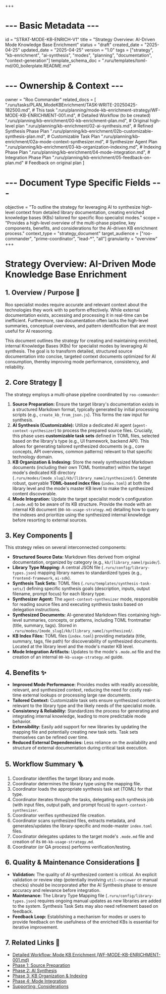 +++
# --- Basic Metadata ---
id = "STRAT-MODE-KB-ENRICH-V1"
title = "Strategy Overview: AI-Driven Mode Knowledge Base Enrichment"
status = "draft"
created_date = "2025-04-25"
updated_date = "2025-04-25"
version = "1.0"
tags = ["strategy", "kb-enrichment", "ai-synthesis", "modes", "planning", "documentation", "context-generation"]
template_schema_doc = ".ruru/templates/toml-md/00_boilerplate.README.md"

# --- Ownership & Context ---
owner = "Roo Commander"
related_docs = [
    ".ruru/tasks/PLAN_ModeKBEnrichment/TASK-WRITE-20250425-182500.md", # This task
    ".ruru/planning/mode-kb-enrichment-strategy/WF-MODE-KB-ENRICHMENT-001.md", # Detailed Workflow (to be created)
    ".ruru/planning/kb-enrichment/00-kb-enrichment-plan.md", # Original high-level plan
    ".ruru/planning/kb-enrichment/02-ai-synthesis.md", # Refined Synthesis Phase Plan
    ".ruru/planning/kb-enrichment/02b-customizable-synthesis-plan.md", # Customizable Task Plan
    ".ruru/planning/kb-enrichment/02a-mode-context-synthesizer.md", # Synthesizer Agent Plan
    ".ruru/planning/kb-enrichment/03-kb-organization-indexing.md", # Indexing Phase Plan
    ".ruru/planning/kb-enrichment/04-mode-integration.md", # Integration Phase Plan
    ".ruru/planning/kb-enrichment/05-feedback-on-plan.md" # Feedback on original plan
]

# --- Document Type Specific Fields ---
objective = "To outline the strategy for leveraging AI to synthesize high-level context from detailed library documentation, creating enriched knowledge bases (KBs) tailored for specific Roo specialist modes."
scope = "Provides a high-level overview of the multi-phase pipeline, key components, benefits, and considerations for the AI-driven KB enrichment process."
context_type = "strategy_document"
target_audience = ["roo-commander", "prime-coordinator", "lead-*", "all"]
granularity = "overview"
+++

# Strategy Overview: AI-Driven Mode Knowledge Base Enrichment

## 1. Overview / Purpose 🎯

Roo specialist modes require accurate and relevant context about the technologies they work with to perform effectively. While external documentation exists, accessing and processing it in real-time can be inefficient. Furthermore, raw documentation often lacks the high-level summaries, conceptual overviews, and pattern identification that are most useful for AI reasoning.

This document outlines the strategy for creating and maintaining enriched, internal Knowledge Bases (KBs) for specialist modes by leveraging AI synthesis. The goal is to transform detailed, structured source documentation into concise, targeted context documents optimized for AI consumption, thereby improving mode performance, consistency, and reliability.

## 2. Core Strategy 🧭

The strategy employs a multi-phase pipeline coordinated by `roo-commander`:

1.  **Source Preparation:** Ensure the target library's documentation exists in a structured Markdown format, typically generated by initial processing scripts (e.g., `create_kb_from_json.js`). This forms the raw input for synthesis.
2.  **AI Synthesis (Customizable):** Utilize a dedicated AI agent (`agent-context-synthesizer`) to process the prepared source files. Crucially, this phase uses **customizable task sets** defined in TOML files, selected based on the library's type (e.g., UI framework, backend API). This allows for generating tailored synthesized documents (e.g., core concepts, API overviews, common patterns) relevant to that specific technology domain.
3.  **KB Organization & Indexing:** Store the newly synthesized Markdown documents (including their own TOML frontmatter) within the target mode's dedicated KB directory (`.ruru/modes/[mode_slug]/kb/[library_name]/synthesized/`). Generate robust, queryable **TOML-based index files** (`index.toml`) at both the library level and the mode's master KB level to make the synthesized content discoverable.
4.  **Mode Integration:** Update the target specialist mode's configuration (`.mode.md`) to be aware of its KB structure. Provide the mode with an internal KB document (`00-kb-usage-strategy.md`) detailing how to query the indexes and prioritize using the synthesized internal knowledge before resorting to external sources.

## 3. Key Components 🧩

This strategy relies on several interconnected components:

*   **Structured Source Data:** Markdown files derived from original documentation, organized by category (e.g., `kb/[library_name]/guide/`).
*   **Library Type Mapping:** A central JSON file (`.ruru/config/library-types.json`) mapping library names to standardized types (e.g., `frontend-framework`, `ai-sdk`).
*   **Synthesis Task Sets:** TOML files (`.ruru/templates/synthesis-task-sets/`) defining specific synthesis goals (description, inputs, output filename, prompt focus) for each library type.
*   **Synthesizer Agent:** The `agent-context-synthesizer` mode, responsible for reading source files and executing synthesis tasks based on delegation instructions.
*   **Synthesized Documents:** AI-generated Markdown files containing high-level summaries, concepts, or patterns, including TOML frontmatter (title, summary, tags). Stored in `.ruru/modes/[mode_slug]/kb/[library_name]/synthesized/`.
*   **KB Index Files:** TOML files (`index.toml`) providing metadata (title, summary, tags, file path) for discoverability of synthesized documents. Located at the library level and the mode's master KB level.
*   **Mode Integration Artifacts:** Updates to the mode's `.mode.md` file and the creation of an internal `00-kb-usage-strategy.md` guide.

## 4. Benefits ✨

*   **Improved Mode Performance:** Provides modes with readily accessible, relevant, and synthesized context, reducing the need for costly real-time external lookups or processing large raw documents.
*   **Tailored Context:** Customizable task sets ensure synthesized content is relevant to the library type and the likely needs of the specialist mode.
*   **Consistency & Reliability:** Standardizes the process for generating and integrating internal knowledge, leading to more predictable mode behavior.
*   **Extensibility:** Easily add support for new libraries by updating the mapping file and potentially creating new task sets. Task sets themselves can be refined over time.
*   **Reduced External Dependencies:** Less reliance on the availability and structure of external documentation during critical task execution.

## 5. Workflow Summary 🪜

1.  Coordinator identifies the target library and mode.
2.  Coordinator determines the library type using the mapping file.
3.  Coordinator loads the appropriate synthesis task set (TOML) for that type.
4.  Coordinator iterates through the tasks, delegating each synthesis job (with input files, output path, and prompt focus) to `agent-context-synthesizer`.
5.  Coordinator verifies synthesized file creation.
6.  Coordinator scans synthesized files, extracts metadata, and generates/updates the library-specific and mode-master `index.toml` files.
7.  Coordinator delegates updates to the target mode's `.mode.md` file and creation of its `00-kb-usage-strategy.md`.
8.  Coordinator (or QA process) performs verification/testing.

## 6. Quality & Maintenance Considerations 🧐

*   **Validation:** The quality of AI-synthesized content is critical. An explicit validation or review step (potentially involving `util-reviewer` or manual checks) should be incorporated after the AI Synthesis phase to ensure accuracy and relevance before integration.
*   **Maintenance:** The Library Type Mapping file (`.ruru/config/library-types.json`) requires ongoing manual updates as new libraries are added to the system. Synthesis Task Sets may also need refinement based on feedback.
*   **Feedback Loop:** Establishing a mechanism for modes or users to provide feedback on the usefulness of the enriched KBs is essential for iterative improvement.

## 7. Related Links 🔗

*   [Detailed Workflow: Mode KB Enrichment (WF-MODE-KB-ENRICHMENT-001.md)](./WF-MODE-KB-ENRICHMENT-001.md)
*   [Phase 1: Source Preparation](./01-source-preparation.md)
*   [Phase 2: AI Synthesis](./02-ai-synthesis.md)
*   [Phase 3: KB Organization & Indexing](./03-kb-organization-indexing.md)
*   [Phase 4: Mode Integration](./04-mode-integration.md)
*   [Supporting: Considerations](./05-considerations.md)
